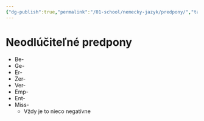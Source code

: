 ```yaml
---
{"dg-publish":true,"permalink":"/01-school/nemecky-jazyk/predpony/","tags":["year1","summerSemester","uniNEJ"]}
---
```


# Neodlúčiteľné predpony
- Be-
- Ge-
- Er-
- Zer-
- Ver-
- Emp-
- Ent-
- Miss-
	- Vždy je to nieco negatívne